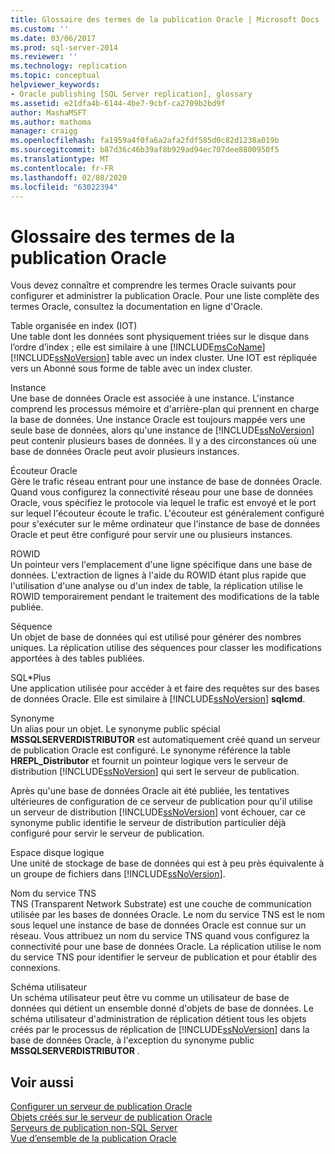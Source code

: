 ```yaml
---
title: Glossaire des termes de la publication Oracle | Microsoft Docs
ms.custom: ''
ms.date: 03/06/2017
ms.prod: sql-server-2014
ms.reviewer: ''
ms.technology: replication
ms.topic: conceptual
helpviewer_keywords:
- Oracle publishing [SQL Server replication], glossary
ms.assetid: e21dfa4b-6144-4be7-9cbf-ca2709b2bd9f
author: MashaMSFT
ms.author: mathoma
manager: craigg
ms.openlocfilehash: fa1959a4f0fa6a2afa2fdf585d0c82d1238a019b
ms.sourcegitcommit: b87d36c46b39af8b929ad94ec707dee8800950f5
ms.translationtype: MT
ms.contentlocale: fr-FR
ms.lasthandoff: 02/08/2020
ms.locfileid: "63022394"
---
```

# <a name="glossary-of-terms-for-oracle-publishing"></a>Glossaire des termes de la publication Oracle
  Vous devez connaître et comprendre les termes Oracle suivants pour configurer et administrer la publication Oracle. Pour une liste complète des termes Oracle, consultez la documentation en ligne d'Oracle.  
  
 Table organisée en index (IOT)  
 Une table dont les données sont physiquement triées sur le disque dans l’ordre d’index ; elle est similaire à une [!INCLUDE[msCoName](../../../includes/msconame-md.md)] [!INCLUDE[ssNoVersion](../../../includes/ssnoversion-md.md)] table avec un index cluster. Une IOT est répliquée vers un Abonné sous forme de table avec un index cluster.  
  
 Instance  
 Une base de données Oracle est associée à une instance. L'instance comprend les processus mémoire et d'arrière-plan qui prennent en charge la base de données. Une instance Oracle est toujours mappée vers une seule base de données, alors qu'une instance de [!INCLUDE[ssNoVersion](../../../includes/ssnoversion-md.md)] peut contenir plusieurs bases de données. Il y a des circonstances où une base de données Oracle peut avoir plusieurs instances.  
  
 Écouteur Oracle  
 Gère le trafic réseau entrant pour une instance de base de données Oracle. Quand vous configurez la connectivité réseau pour une base de données Oracle, vous spécifiez le protocole via lequel le trafic est envoyé et le port sur lequel l'écouteur écoute le trafic. L'écouteur est généralement configuré pour s'exécuter sur le même ordinateur que l'instance de base de données Oracle et peut être configuré pour servir une ou plusieurs instances.  
  
 ROWID  
 Un pointeur vers l'emplacement d'une ligne spécifique dans une base de données. L'extraction de lignes à l'aide du ROWID étant plus rapide que l'utilisation d'une analyse ou d'un index de table, la réplication utilise le ROWID temporairement pendant le traitement des modifications de la table publiée.  
  
 Séquence  
 Un objet de base de données qui est utilisé pour générer des nombres uniques. La réplication utilise des séquences pour classer les modifications apportées à des tables publiées.  
  
 SQL\*Plus  
 Une application utilisée pour accéder à et faire des requêtes sur des bases de données Oracle. Elle est similaire à [!INCLUDE[ssNoVersion](../../../includes/ssnoversion-md.md)] **sqlcmd**.  
  
 Synonyme  
 Un alias pour un objet. Le synonyme public spécial **MSSQLSERVERDISTRIBUTOR** est automatiquement créé quand un serveur de publication Oracle est configuré. Le synonyme référence la table **HREPL_Distributor** et fournit un pointeur logique vers le serveur de distribution [!INCLUDE[ssNoVersion](../../../includes/ssnoversion-md.md)] qui sert le serveur de publication.  
  
 Après qu'une base de données Oracle ait été publiée, les tentatives ultérieures de configuration de ce serveur de publication pour qu'il utilise un serveur de distribution [!INCLUDE[ssNoVersion](../../../includes/ssnoversion-md.md)] vont échouer, car ce synonyme public identifie le serveur de distribution particulier déjà configuré pour servir le serveur de publication.  
  
 Espace disque logique  
 Une unité de stockage de base de données qui est à peu près équivalente à un groupe de fichiers dans [!INCLUDE[ssNoVersion](../../../includes/ssnoversion-md.md)].  
  
 Nom du service TNS  
 TNS (Transparent Network Substrate) est une couche de communication utilisée par les bases de données Oracle. Le nom du service TNS est le nom sous lequel une instance de base de données Oracle est connue sur un réseau. Vous attribuez un nom du service TNS quand vous configurez la connectivité pour une base de données Oracle. La réplication utilise le nom du service TNS pour identifier le serveur de publication et pour établir des connexions.  
  
 Schéma utilisateur  
 Un schéma utilisateur peut être vu comme un utilisateur de base de données qui détient un ensemble donné d'objets de base de données. Le schéma utilisateur d'administration de réplication détient tous les objets créés par le processus de réplication de [!INCLUDE[ssNoVersion](../../../includes/ssnoversion-md.md)] dans la base de données Oracle, à l'exception du synonyme public **MSSQLSERVERDISTRIBUTOR** .  
  
## <a name="see-also"></a>Voir aussi  
 [Configurer un serveur de publication Oracle](configure-an-oracle-publisher.md)   
 [Objets créés sur le serveur de publication Oracle](objects-created-on-the-oracle-publisher.md)   
 [Serveurs de publication non-SQL Server](non-sql-server-publishers.md)   
 [Vue d’ensemble de la publication Oracle](oracle-publishing-overview.md)  
  
  
